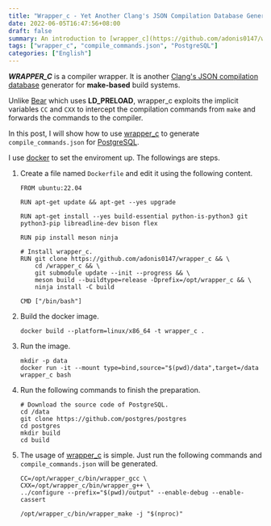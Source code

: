 ```yaml
---
title: "Wrapper_c - Yet Another Clang's JSON Compilation Database Generator"
date: 2022-06-05T16:47:56+08:00
draft: false
summary: An introduction to [wrapper_c](https://github.com/adonis0147/wrapper_c).
tags: ["wrapper_c", "compile_commands.json", "PostgreSQL"]
categories: ["English"]
---
```


_**WRAPPER_C**_ is a compiler wrapper. It is another 
[Clang's JSON compilation database](https://clang.llvm.org/docs/JSONCompilationDatabase.html) 
generator for **make-based** build systems.

Unlike [Bear](https://github.com/rizsotto/Bear) which uses **LD_PRELOAD**, 
wrapper_c exploits the implicit variables `CC` and `CXX` to intercept the compilation commands 
from `make` and forwards the commands to the compiler.

In this post, I will show how to use [wrapper_c](https://github.com/adonis0147/wrapper_c) to 
generate `compile_commands.json` for [PostgreSQL](https://www.postgresql.org/).

I use [docker](https://www.docker.com/) to set the enviroment up. The followings are steps.

1. Create a file named `Dockerfile` and edit it using the following content.
    ```docker
    FROM ubuntu:22.04

    RUN apt-get update && apt-get --yes upgrade

    RUN apt-get install --yes build-essential python-is-python3 git python3-pip libreadline-dev bison flex

    RUN pip install meson ninja

    # Install wrapper_c.
    RUN git clone https://github.com/adonis0147/wrapper_c && \
        cd /wrapper_c && \
        git submodule update --init --progress && \
        meson build --buildtype=release -Dprefix=/opt/wrapper_c && \
        ninja install -C build

    CMD ["/bin/bash"]
    ```

2. Build the docker image.
    ```shell
    docker build --platform=linux/x86_64 -t wrapper_c .
    ```

3. Run the image.
    ```shell
    mkdir -p data
    docker run -it --mount type=bind,source="$(pwd)/data",target=/data wrapper_c bash
    ```

4. Run the following commands to finish the preparation.
    ```shell
    # Download the source code of PostgreSQL.
    cd /data
    git clone https://github.com/postgres/postgres
    cd postgres
    mkdir build
    cd build
    ```

5. The usage of [wrapper_c](https://github.com/adonis0147/wrapper_c) is simple.
Just run the following commands and `compile_commands.json` will be generated.

    ```shell
    CC=/opt/wrapper_c/bin/wrapper_gcc \
    CXX=/opt/wrapper_c/bin/wrapper_g++ \
    ../configure --prefix="$(pwd)/output" --enable-debug --enable-cassert

    /opt/wrapper_c/bin/wrapper_make -j "$(nproc)"
    ```
